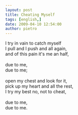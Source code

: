 ```yaml
---
layout: post
title: Cheating Myself
tags: [english,]
date: 2009-04-10 12:54:00
author: pietro
---
```

I try in vain to catch myself<br/>I pull and I push and all again,<br/>and of this pain it's me an half,<br/><br/>due to me,<br/>due to me;<br/><br/>open my chest and look for it,<br/>pick up my heart and all the rest,<br/>I try my best no, not to cheat,<br/><br/>due to me,<br/>due to me.
